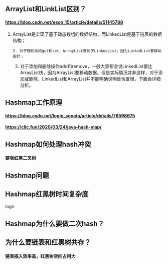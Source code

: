 ## ArrayList和LinkList区别？
#### https://blog.csdn.net/eson_15/article/details/51145788
 1. ArrayList是实现了基于动态数组的数据结构，而LinkedList是基于链表的数据结构；

        2. 对于随机访问get和set，ArrayList要优于LinkedList，因为LinkedList要移动指针；

       3. 对于添加和删除操作add和remove，一般大家都会说LinkedList要比ArrayList快，因为ArrayList要移动数据。但是实际情况并非这样，对于添加或删除，LinkedList和ArrayList并不能明确说明谁快谁慢，下面会详细分析。
       
## Hashmap工作原理
#### https://blog.csdn.net/login_sonata/article/details/76598675
#### https://cllc.fun/2020/03/24/java-hash-map/
## Hashmap如何处理hash冲突
#### 链表红黑二叉树
## Hashmap问题

## Hashmap红黑树时间复杂度
logn
## Hashmap为什么要做二次hash？

## 为什么要链表和红黑树共存？
#### 链表插入效率高，红黑树空间占用大
